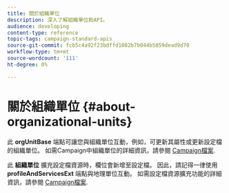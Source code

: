 ```yaml
---
title: 關於組織單位
description: 深入了解組織單位和API。
audience: developing
content-type: reference
topic-tags: campaign-standard-apis
source-git-commit: fcb5c4a92f23bdffd1082b7b044b5859dead9d70
workflow-type: tm+mt
source-wordcount: '111'
ht-degree: 0%

---
```



# 關於組織單位 {#about-organizational-units}

此 **orgUnitBase** 端點可讓您與組織單位互動，例如，可更新其屬性或更新設定檔的組織單位。 如需Campaign中組織單位的詳細資訊，請參閱 [Campaign檔案](https://experienceleague.adobe.com/docs/campaign-standard/using/administrating/users-and-security/organizational-units.html?lang=en#administrating).

此 **組織單位** 擴充設定檔資源時，欄位會新增至設定檔。 因此，請記得一律使用 **profileAndServicesExt** 端點與地理單位互動。 如需設定檔資源擴充功能的詳細資訊，請參閱 [Campaign檔案](https://experienceleague.adobe.com/docs/campaign-standard/using/administrating/users-and-security/organizational-units.html?lang=en#partitioning-profiles).
